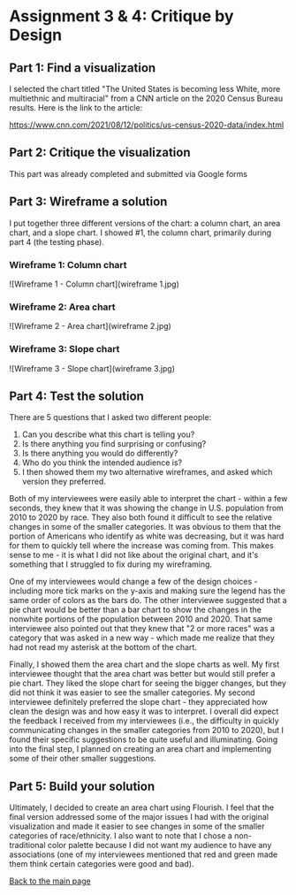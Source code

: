 # Assignment 3 & 4: Critique by Design

## Part 1: Find a visualization
I selected the chart titled "The United States is becoming less White, more multiethnic and multiracial" from a CNN article on the 2020 Census Bureau results. Here is the link to the article: 

<https://www.cnn.com/2021/08/12/politics/us-census-2020-data/index.html>


## Part 2: Critique the visualization
This part was already completed and submitted via Google forms


## Part 3: Wireframe a solution
I put together three different versions of the chart: a column chart, an area chart, and a slope chart. I showed #1, the column chart, primarily during part 4 (the testing phase).

### Wireframe 1: Column chart
![Wireframe 1 - Column chart](wireframe 1.jpg)

### Wireframe 2: Area chart
![Wireframe 2 - Area chart](wireframe 2.jpg)

### Wireframe 3: Slope chart
![Wireframe 3 - Slope chart](wireframe 3.jpg)


## Part 4: Test the solution
There are 5 questions that I asked two different people:
1. Can you describe what this chart is telling you?
2. Is there anything you find surprising or confusing?
3. Is there anything you would do differently?
4. Who do you think the intended audience is?
5. I then showed them my two alternative wireframes, and asked which version they preferred.

Both of my interviewees were easily able to interpret the chart - within a few seconds, they knew that it was showing the change in U.S. population from 2010 to 2020 by race. They also both found it difficult to see the relative changes in some of the smaller categories. It was obvious to them that the portion of Americans who identify as white was decreasing, but it was hard for them to quickly tell where the increase was coming from. This makes sense to me - it is what I did not like about the original chart, and it's something that I struggled to fix during my wireframing.

One of my interviewees would change a few of the design choices - including more tick marks on the y-axis and making sure the legend has the same order of colors as the bars do. The other interviewee suggested that a pie chart would be better than a bar chart to show the changes in the nonwhite portions of the population between 2010 and 2020. That same interviewee also pointed out that they knew that "2 or more races" was a category that was asked in a new way - which made me realize that they had not read my asterisk at the bottom of the chart.

Finally, I showed them the area chart and the slope charts as well. My first interviewee thought that the area chart was better but would still prefer a pie chart. They liked the slope chart for seeing the bigger changes, but they did not think it was easier to see the smaller categories. My second interviewee definitely preferred the slope chart - they appreciated how clean the design was and how easy it was to interpret. I overall did expect the feedback I received from my interviewees (i.e., the difficulty in quickly communicating changes in the smaller categories from 2010 to 2020), but I found their specific suggestions to be quite useful and illuminating. Going into the final step, I planned on creating an area chart and implementing some of their other smaller suggestions.

## Part 5: Build your solution
Ultimately, I decided to create an area chart using Flourish. I feel that the final version addressed some of the major issues I had with the original visualization and made it easier to see changes in some of the smaller categories of race/ethnicity. I also want to note that I chose a non-traditional color palette because I did not want my audience to have any associations (one of my interviewees mentioned that red and green made them think certain categories were good and bad).

<div class="flourish-embed flourish-chart" data-src="visualisation/7304399"><script src="https://public.flourish.studio/resources/embed.js"></script></div>


[Back to the main page](/README.md)

